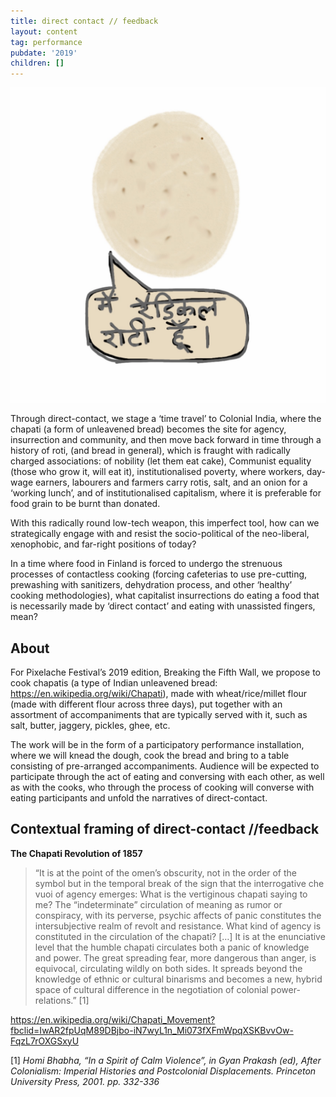 ```yaml
---
title: direct contact // feedback
layout: content
tag: performance
pubdate: '2019'
children: []
---
```

![Vidha Saumya, “Main radical roti hoon/ I am a radical roti”, 2018](/assets/img/vidha-saumya_image-for-direct-contact_radical-roti_2018.jpg "Vidha Saumya, “Main radical roti hoon/ I am a radical roti”, 2018")

Through direct-contact, we stage a ‘time travel’ to Colonial India, where the chapati (a form of unleavened bread) becomes the site for agency, insurrection and community, and then move back forward in time through a history of roti, (and bread in general), which is fraught with radically charged associations: of nobility (let them eat cake), Communist equality (those who grow it, will eat it), institutionalised poverty, where workers, day-wage earners, labourers and farmers carry rotis, salt, and an onion for a ‘working lunch’, and of institutionalised capitalism, where it is preferable for food grain to be burnt than donated.

With this radically round low-tech weapon, this imperfect tool, how can we strategically engage with and resist the socio-political of the neo-liberal, xenophobic, and far-right positions of today?

In a time where food in Finland is forced to undergo the strenuous processes of contactless cooking (forcing cafeterias to use pre-cutting, prewashing with sanitizers, dehydration process, and other ‘healthy’ cooking methodologies), what capitalist insurrections do eating a food that is necessarily made by ‘direct contact’ and eating with unassisted fingers, mean?

## About

For Pixelache Festival’s 2019 edition, Breaking the Fifth Wall, we propose to cook chapatis (a type of Indian unleavened bread: https://en.wikipedia.org/wiki/Chapati), made with wheat/rice/millet flour (made with different flour across three days), put together with an assortment of accompaniments that are typically served with it, such as salt, butter, jaggery, pickles, ghee, etc.

The work will be in the form of a participatory performance installation, where we will knead the dough, cook the bread and bring to a table consisting of pre-arranged accompaniments. Audience will be expected to participate through the act of eating and conversing with each other, as well as with the cooks, who through the process of cooking will converse with eating participants and unfold the narratives of direct-contact.

## Contextual framing of direct-contact //feedback

**The Chapati Revolution of 1857**

> “It is at the point of the omen’s obscurity, not in the order of the symbol but in the temporal break of the sign that the interrogative che vuoi of agency emerges: What is the vertiginous chapati saying to me? The “indeterminate” circulation of meaning as rumor or conspiracy, with its perverse, psychic affects of panic constitutes the intersubjective realm of revolt and resistance. What kind of agency is constituted in the circulation of the chapati? \[…] It is at the enunciative level that the humble chapati circulates both a panic of knowledge and power. The great spreading fear, more dangerous than anger, is equivocal, circulating wildly on both sides. It spreads beyond the knowledge of ethnic or cultural binarisms and becomes a new, hybrid space of cultural difference in the negotiation of colonial power-relations.” \[1]

<https://en.wikipedia.org/wiki/Chapati_Movement?fbclid=IwAR2fpUqM89DBjbo-iN7wyL1n_Mi073fXFmWpqXSKBvvOw-FqzL7rOXGSxyU>

\[1]   _Homi Bhabha, “In a Spirit of Calm Violence”, in Gyan Prakash (ed), After Colonialism: Imperial Histories and Postcolonial Displacements. Princeton University Press, 2001. pp. 332-336_

